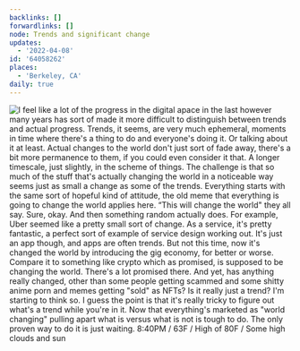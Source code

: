 ```yaml
---
backlinks: []
forwardlinks: []
node: Trends and significant change
updates:
  - '2022-04-08'
id: '64058262'
places:
  - 'Berkeley, CA'
daily: true
---
```

![I feel like a lot of the progress in the digital apace in the last however many years has sort of made it more difficult to distinguish between trends and actual progress. Trends, it seems, are very much ephemeral, moments in time where there's *a thing to do* and everyone's doing it. Or talking about it at least. Actual changes to the world don't just sort of fade away, there's a bit more permanence to them, if you could even consider it that. A longer timescale, just slightly, in the scheme of things. The challenge is that so much of the stuff that's actually changing the world in a noticeable way *seems* just as small a change as some of the trends. Everything starts with the same sort of hopeful kind of attitude, the old meme that everything is going to change the world applies here. “This will change the world" they all say. Sure, okay. And then something random actually does. For example, Uber seemed like a pretty small sort of change. As a service, it's pretty fantastic, a perfect sort of example of service design working out. It's just an app though, and apps are often trends. But not this time, now it's changed the world by introducing the gig economy, for better or worse. Compare it to something like crypto which as promised, is supposed to be changing the world. There's a lot promised there. And yet, has anything really changed, other than some people getting scammed and some shitty anime porn and memes getting "sold" as NFTs? Is it really just a trend? I'm starting to think so. I guess the point is that it's really tricky to figure out what's a trend while you're in it. Now that everything's marketed as "world changing" pulling apart what is versus what is not is tough to do. The only proven way to do it is just waiting. 8:40PM / 63F / High of 80F / Some high clouds and sun](images/64058262/ADrKoNhQAR-daily.webp "")
